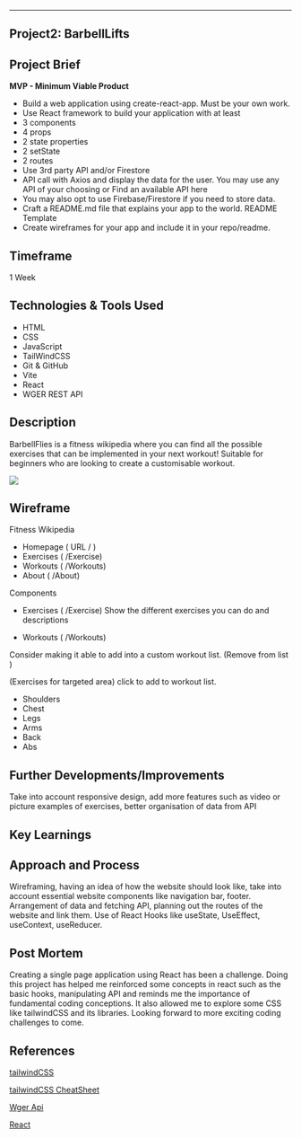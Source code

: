 ---

## Project2: BarbellLifts

## Project Brief

**MVP - Minimum Viable Product**

- Build a web application using create-react-app. Must be your own work.
- Use React framework to build your application with at least
- 3 components
- 4 props
- 2 state properties
- 2 setState
- 2 routes
- Use 3rd party API and/or Firestore
- API call with Axios and display the data for the user. You may use any API of your choosing or Find an available API here
- You may also opt to use Firebase/Firestore if you need to store data.
- Craft a README.md file that explains your app to the world. README Template
- Create wireframes for your app and include it in your repo/readme.

## Timeframe

1 Week

## Technologies & Tools Used

- HTML
- CSS
- JavaScript
- TailWindCSS
- Git & GitHub
- Vite
- React
- WGER REST API 

## Description

BarbellFlies is a fitness wikipedia where you can find all the possible exercises that can be implemented in your next workout!
Suitable for beginners who are looking to create a customisable workout.


![](images/pic.png)
## Wireframe

Fitness Wikipedia

- Homepage ( URL / )
- Exercises ( /Exercise)
- Workouts ( /Workouts)
- About ( /About)

Components
- Exercises ( /Exercise)
  Show the different exercises you can do and descriptions

- Workouts ( /Workouts)

Consider making it able to add into a custom workout list. (Remove from list )

(Exercises for targeted area)
click to add to workout list.

- Shoulders 
- Chest 
- Legs 
- Arms 
- Back 
- Abs 

## Further Developments/Improvements
Take into account responsive design, add more features such as video or picture examples of exercises,
better organisation of data from API 

## Key Learnings

## Approach and Process

Wireframing, having an idea of how the website should look like, take into account essential website components like
navigation bar, footer. Arrangement of data and fetching API, planning out the routes of the website and link them.
Use of React Hooks like useState, UseEffect, useContext, useReducer. 

## Post Mortem
Creating a single page application using React has been a challenge. Doing this project has helped me reinforced some concepts
in react such as the basic hooks, manipulating API and reminds me the importance of fundamental coding conceptions. It also allowed
me to explore some CSS like tailwindCSS and its libraries. Looking forward to more exciting coding challenges to come.

## References


[tailwindCSS](https://tailwindcss.com/)

[tailwindCSS CheatSheet](https://tailwindcomponents.com/cheatsheet/)

[Wger Api](https://wger.de/en/software/api)

[React](https://reactjs.org/)
